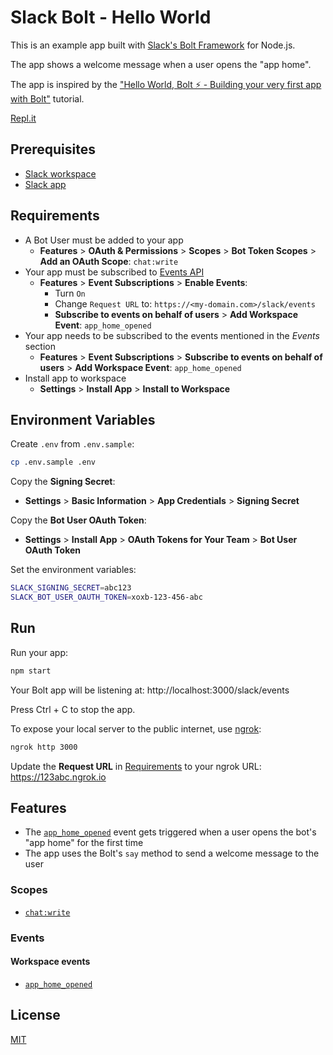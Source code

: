 # Slack Bolt - Hello World

This is an example app built with [Slack's Bolt Framework](https://slack.dev/bolt/tutorial/getting-started) for Node.js.

The app shows a welcome message when a user opens the "app home".

The app is inspired by the ["Hello World, Bolt ⚡️ - Building your very first app with Bolt"](https://api.slack.com/tutorials/hello-world-bolt) tutorial.

[Repl.it](https://repl.it/@remarkablemark/slack-bolt-hello-world)

## Prerequisites

- [Slack workspace](https://slack.com/help/articles/206845317-Create-a-Slack-workspace)
- [Slack app](https://api.slack.com/apps/new)

## Requirements

- A Bot User must be added to your app
  - **Features** > **OAuth & Permissions** > **Scopes** > **Bot Token Scopes** > **Add an OAuth Scope**: `chat:write`
- Your app must be subscribed to [Events API](https://api.slack.com/events-api)
  - **Features** > **Event Subscriptions** > **Enable Events**:
    - Turn `On`
    - Change `Request URL` to: `https://<my-domain.com>/slack/events`
    - **Subscribe to events on behalf of users** > **Add Workspace Event**: `app_home_opened`
- Your app needs to be subscribed to the events mentioned in the _Events_ section
  - **Features** > **Event Subscriptions** > **Subscribe to events on behalf of users** > **Add Workspace Event**: `app_home_opened`
- Install app to workspace
  - **Settings** > **Install App** > **Install to Workspace**

## Environment Variables

Create `.env` from `.env.sample`:

```sh
cp .env.sample .env
```

Copy the **Signing Secret**:

- **Settings** > **Basic Information** > **App Credentials** > **Signing Secret**

Copy the **Bot User OAuth Token**:

- **Settings** > **Install App** > **OAuth Tokens for Your Team** > **Bot User OAuth Token**

Set the environment variables:

```sh
SLACK_SIGNING_SECRET=abc123
SLACK_BOT_USER_OAUTH_TOKEN=xoxb-123-456-abc
```

## Run

Run your app:

```sh
npm start
```

Your Bolt app will be listening at: http://localhost:3000/slack/events

Press Ctrl + C to stop the app.

To expose your local server to the public internet, use [ngrok](https://ngrok.com/):

```sh
ngrok http 3000
```

Update the **Request URL** in [Requirements](#requirements) to your ngrok URL: https://123abc.ngrok.io

## Features

- The [`app_home_opened`](https://api.slack.com/events/app_home_opened) event gets triggered when a user opens the bot's "app home" for the first time
- The app uses the Bolt's `say` method to send a welcome message to the user

### Scopes

- [`chat:write`](https://api.slack.com/scopes/chat:write)

### Events

#### Workspace events

- [`app_home_opened`](https://api.slack.com/events/app_home_opened)

## License

[MIT](LICENSE)
